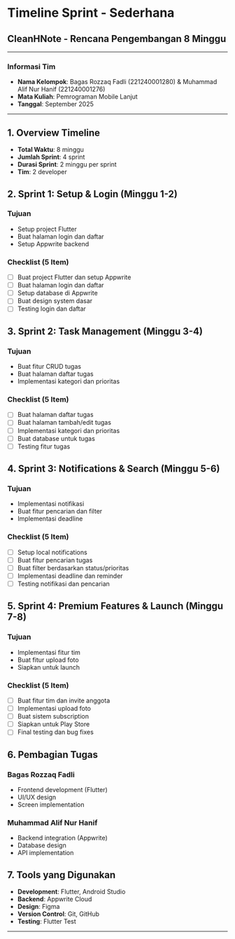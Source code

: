 # Timeline Sprint - Sederhana
## CleanHNote - Rencana Pengembangan 8 Minggu

---

### Informasi Tim
- **Nama Kelompok**: Bagas Rozzaq Fadli (221240001280) & Muhammad Alif Nur Hanif (221240001276)
- **Mata Kuliah**: Pemrograman Mobile Lanjut
- **Tanggal**: September 2025

---

## 1. Overview Timeline

- **Total Waktu**: 8 minggu
- **Jumlah Sprint**: 4 sprint
- **Durasi Sprint**: 2 minggu per sprint
- **Tim**: 2 developer

## 2. Sprint 1: Setup & Login (Minggu 1-2)

### Tujuan
- Setup project Flutter
- Buat halaman login dan daftar
- Setup Appwrite backend

### Checklist (5 Item)
- [ ] Buat project Flutter dan setup Appwrite
- [ ] Buat halaman login dan daftar
- [ ] Setup database di Appwrite
- [ ] Buat design system dasar
- [ ] Testing login dan daftar

## 3. Sprint 2: Task Management (Minggu 3-4)

### Tujuan
- Buat fitur CRUD tugas
- Buat halaman daftar tugas
- Implementasi kategori dan prioritas

### Checklist (5 Item)
- [ ] Buat halaman daftar tugas
- [ ] Buat halaman tambah/edit tugas
- [ ] Implementasi kategori dan prioritas
- [ ] Buat database untuk tugas
- [ ] Testing fitur tugas

## 4. Sprint 3: Notifications & Search (Minggu 5-6)

### Tujuan
- Implementasi notifikasi
- Buat fitur pencarian dan filter
- Implementasi deadline

### Checklist (5 Item)
- [ ] Setup local notifications
- [ ] Buat fitur pencarian tugas
- [ ] Buat filter berdasarkan status/prioritas
- [ ] Implementasi deadline dan reminder
- [ ] Testing notifikasi dan pencarian

## 5. Sprint 4: Premium Features & Launch (Minggu 7-8)

### Tujuan
- Implementasi fitur tim
- Buat fitur upload foto
- Siapkan untuk launch

### Checklist (5 Item)
- [ ] Buat fitur tim dan invite anggota
- [ ] Implementasi upload foto
- [ ] Buat sistem subscription
- [ ] Siapkan untuk Play Store
- [ ] Final testing dan bug fixes

## 6. Pembagian Tugas

### Bagas Rozzaq Fadli
- Frontend development (Flutter)
- UI/UX design
- Screen implementation

### Muhammad Alif Nur Hanif
- Backend integration (Appwrite)
- Database design
- API implementation

## 7. Tools yang Digunakan

- **Development**: Flutter, Android Studio
- **Backend**: Appwrite Cloud
- **Design**: Figma
- **Version Control**: Git, GitHub
- **Testing**: Flutter Test

---
